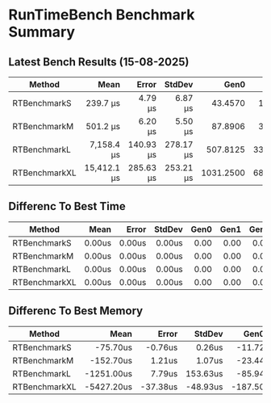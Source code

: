# RunTimeBench Benchmark Summary

## Latest Bench Results (15-08-2025)

|Method|Mean|Error|StdDev|Gen0|Gen1|Gen2|Allocated|
|----------------------- |----------:|---------:|---------:|---------:|--------:|-----------:|-----------:|
|RTBenchmarkS|239.7 μs|4.79 μs|6.87 μs|43.4570|14.6484|0.0000|711.75 KB|
|RTBenchmarkM|501.2 μs|6.20 μs|5.50 μs|87.8906|36.1328|0.0000|1437.61 KB|
|RTBenchmarkL|7,158.4 μs|140.93 μs|278.17 μs|507.8125|335.9375|117.1875|7057.91 KB|
|RTBenchmarkXL|15,412.1 μs|285.63 μs|253.21 μs|1031.2500|687.5000|250.0000|14111.5 KB|

## Differenc To Best Time

|Method|Mean|Error|StdDev|Gen0|Gen1|Gen2|Allocated|
|----------------------- |----------:|---------:|---------:|---------:|--------:|-----------:|-----------:|
|RTBenchmarkS|0.00us|0.00us|0.00us|0.00|0.00|0.00|0.00KB|
|RTBenchmarkM|0.00us|0.00us|0.00us|0.00|0.00|0.00|0.00KB|
|RTBenchmarkL|0.00us|0.00us|0.00us|0.00|0.00|0.00|0.00KB|
|RTBenchmarkXL|0.00us|0.00us|0.00us|0.00|0.00|0.00|0.00KB|

## Differenc To Best Memory

|Method|Mean|Error|StdDev|Gen0|Gen1|Gen2|Allocated|
|----------------------- |----------:|---------:|---------:|---------:|--------:|-----------:|-----------:|
|RTBenchmarkS|-75.70us|-0.76us|0.26us|-11.72|-6.84|0.00|-190.58KB|
|RTBenchmarkM|-152.70us|1.21us|1.07us|-23.44|-16.60|0.00|-386.59KB|
|RTBenchmarkL|-1251.00us|7.79us|153.63us|-85.94|7.81|23.44|-1938.30KB|
|RTBenchmarkXL|-5427.20us|-37.38us|-48.93us|-187.50|-62.50|31.25|-3875.82KB|
